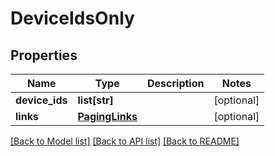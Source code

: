 # DeviceIdsOnly

## Properties
Name | Type | Description | Notes
------------ | ------------- | ------------- | -------------
**device_ids** | **list[str]** |  | [optional] 
**links** | [**PagingLinks**](PagingLinks.md) |  | [optional] 

[[Back to Model list]](../README.md#documentation-for-models) [[Back to API list]](../README.md#documentation-for-api-endpoints) [[Back to README]](../README.md)

